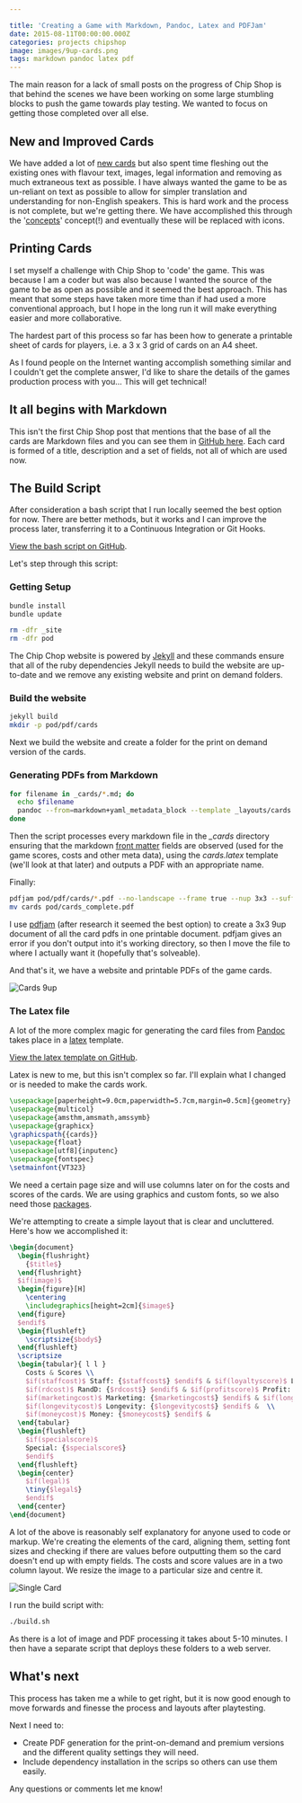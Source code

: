 ```yaml
---

title: 'Creating a Game with Markdown, Pandoc, Latex and PDFJam'
date: 2015-08-11T00:00:00.000Z
categories: projects chipshop
image: images/9up-cards.png
tags: markdown pandoc latex pdf
---
```


The main reason for a lack of small posts on the progress of Chip Shop is that behind the scenes we have been working on some large stumbling blocks to push the game towards play testing. We wanted to focus on getting those completed over all else.

## New and Improved Cards

We have added a lot of [new cards](https://chipshopgame.com/cards/) but also spent time fleshing out the existing ones with flavour text, images, legal information and removing as much extraneous text as possible. I have always wanted the game to be as un-reliant on text as possible to allow for simpler translation and understanding for non-English speakers. This is hard work and the process is not complete, but we're getting there. We have accomplished this through the '[concepts](https://chipshopgame.com/manual/)' concept(!) and eventually these will be replaced with icons.

## Printing Cards

I set myself a challenge with Chip Shop to 'code' the game. This was because I am a coder but was also because I wanted the source of the game to be as open as possible and it seemed the best approach. This has meant that some steps have taken more time than if had used a more conventional approach, but I hope in the long run it will make everything easier and more collaborative.

The hardest part of this process so far has been how to generate a printable sheet of cards for players, i.e. a 3 x 3 grid of cards on an A4 sheet.

As I found people on the Internet wanting accomplish something similar and I couldn't get the complete answer, I'd like to share the details of the games production process with you... This will get technical!

## It all begins with Markdown

This isn't the first Chip Shop post that mentions that the base of all the cards are Markdown files and you can see them in [GitHub here](https://github.com/GregariousMammal/Chip-Shop/tree/master/_cards). Each card is formed of a title, description and a set of fields, not all of which are used now.

## The Build Script

After consideration a bash script that I run locally seemed the best option for now. There are better methods, but it works and I can improve the process later, transferring it to a Continuous Integration or Git Hooks.

[View the bash script on GitHub](https://github.com/GregariousMammal/Chip-Shop/blob/master/build.sh).

Let's step through this script:

### Getting Setup

```bash
bundle install
bundle update

rm -dfr _site
rm -dfr pod
```

The Chip Chop website is powered by [Jekyll](https://jekyllrb.com) and these commands ensure that all of the ruby dependencies Jekyll needs to build the website are up-to-date and we remove any existing website and print on demand folders.

### Build the website

```bash
jekyll build
mkdir -p pod/pdf/cards
```

Next we build the website and create a folder for the print on demand version of the cards.

### Generating PDFs from Markdown

```bash
for filename in _cards/*.md; do
  echo $filename
  pandoc --from=markdown+yaml_metadata_block --template _layouts/cards.latex -o pod/pdf/cards/"$(basename "$filename" .md)".pdf --latex-engine=xelatex $filename
done
```

Then the script processes every markdown file in the _\_cards_ directory ensuring that the markdown [front matter](https://jekyllrb.com/docs/frontmatter/) fields are observed (used for the game scores, costs and other meta data), using the _cards.latex_ template (we'll look at that later) and outputs a PDF with an appropriate name.

Finally:

```bash
pdfjam pod/pdf/cards/*.pdf --no-landscape --frame true --nup 3x3 --suffix complete --outfile ./cards.pdf
mv cards pod/cards_complete.pdf
```

I use [pdfjam](https://www2.warwick.ac.uk/fac/sci/statistics/staff/academic-research/firth/software/pdfjam/) (after research it seemed the best option) to create a 3x3 9up document of all the card pdfs in one printable document. pdfjam gives an error if you don't output into it's working directory, so then I move the file to where I actually want it (hopefully that's solveable).

And that's it, we have a website and printable PDFs of the game cards.

![Cards 9up](/images/9up-cards.png)

### The Latex file

A lot of the more complex magic for generating the card files from [Pandoc](https://pandoc.org/) takes place in a [latex](https://www.latex-project.org/) template.

[View the latex template on GitHub](https://github.com/GregariousMammal/Chip-Shop/blob/master/_layouts/cards.latex).

Latex is new to me, but this isn't complex so far. I'll explain what I changed or is needed to make the cards work.

```latex
\usepackage[paperheight=9.0cm,paperwidth=5.7cm,margin=0.5cm]{geometry}
\usepackage{multicol}
\usepackage{amsthm,amsmath,amssymb}
\usepackage{graphicx}
\graphicspath{{cards}}
\usepackage{float}
\usepackage[utf8]{inputenc}
\usepackage{fontspec}
\setmainfont{VT323}
```

We need a certain page size and will use columns later on for the costs and scores of the cards. We are using graphics and custom fonts, so we also need those [packages](https://en.wikibooks.org/wiki/LaTeX/Package_Reference).

We're attempting to create a simple layout that is clear and uncluttered. Here's how we accomplished it:

```latex
\begin{document}
  \begin{flushright}
    {$title$}
  \end{flushright}
  $if(image)$
  \begin{figure}[H]
    \centering
    \includegraphics[height=2cm]{$image$}
  \end{figure}
  $endif$
  \begin{flushleft}
    \scriptsize{$body$}
  \end{flushleft}
  \scriptsize
  \begin{tabular}{ l l }
    Costs & Scores \\
    $if(staffcost)$ Staff: {$staffcost$} $endif$ & $if(loyaltyscore)$ Loyalty: {$loyaltyscore$} $endif$ \\
    $if(rdcost)$ RandD: {$rdcost$} $endif$ & $if(profitscore)$ Profit: {$profitscore$} for {$profitlength$} turns $endif$ \\
    $if(marketingcost)$ Marketing: {$marketingcost$} $endif$ & $if(longevityscore)$ Longevity: {$longevityscore$} $endif$ \\
    $if(longevitycost)$ Longevity: {$longevitycost$} $endif$ &  \\
    $if(moneycost)$ Money: {$moneycost$} $endif$ &
  \end{tabular}
  \begin{flushleft}
    $if(specialscore)$
    Special: {$specialscore$}
    $endif$
  \end{flushleft}
  \begin{center}
    $if(legal)$
    \tiny{$legal$}
    $endif$
  \end{center}
\end{document}
```

A lot of the above is reasonably self explanatory for anyone used to code or markup. We're creating the elements of the card, aligning them, setting font sizes and checking if there are values before outputting them so the card doesn't end up with empty fields. The costs and score values are in a two column layout. We resize the image to a particular size and centre it.

![Single Card](/images/single-card.png)

I run the build script with:

```bash
./build.sh
```

As there is a lot of image and PDF processing it takes about 5-10 minutes. I then have a separate script that deploys these folders to a web server.

## What's next

This process has taken me a while to get right, but it is now good enough to move forwards and finesse the process and layouts after playtesting.

Next I need to:

-   Create PDF generation for the print-on-demand and premium versions and the different quality settings they will need.
-   Include dependency installation in the scrips so others can use them easily.

Any questions or comments let me know!
